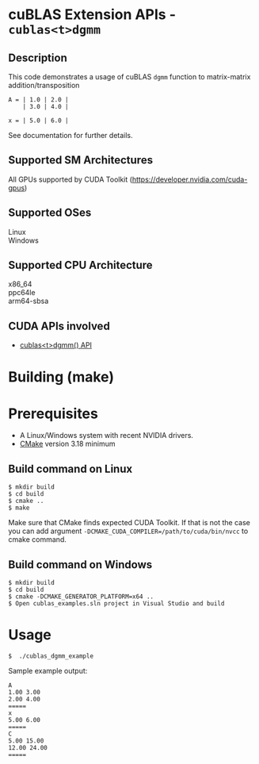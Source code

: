 # cuBLAS Extension APIs - `cublas<t>dgmm`

## Description

This code demonstrates a usage of cuBLAS `dgmm` function to matrix-matrix addition/transposition

```
A = | 1.0 | 2.0 |
    | 3.0 | 4.0 |

x = | 5.0 | 6.0 |
```

See documentation for further details.

## Supported SM Architectures

All GPUs supported by CUDA Toolkit (https://developer.nvidia.com/cuda-gpus)  

## Supported OSes

Linux  
Windows

## Supported CPU Architecture

x86_64  
ppc64le  
arm64-sbsa

## CUDA APIs involved
- [cublas\<t>dgmm() API](https://docs.nvidia.com/cuda/cublas/index.html#cublas-t-dgmm)

# Building (make)

# Prerequisites
- A Linux/Windows system with recent NVIDIA drivers.
- [CMake](https://cmake.org/download) version 3.18 minimum

## Build command on Linux
```
$ mkdir build
$ cd build
$ cmake ..
$ make
```
Make sure that CMake finds expected CUDA Toolkit. If that is not the case you can add argument `-DCMAKE_CUDA_COMPILER=/path/to/cuda/bin/nvcc` to cmake command.

## Build command on Windows
```
$ mkdir build
$ cd build
$ cmake -DCMAKE_GENERATOR_PLATFORM=x64 ..
$ Open cublas_examples.sln project in Visual Studio and build
```

# Usage
```
$  ./cublas_dgmm_example
```

Sample example output:

```
A
1.00 3.00 
2.00 4.00 
=====
x
5.00 6.00 
=====
C
5.00 15.00 
12.00 24.00 
=====
```
